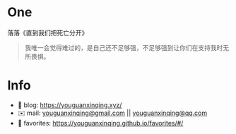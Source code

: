 
# One 
 
  
落落《直到我们把死亡分开》
 
>我唯一会觉得难过的，是自己还不足够强，不足够强到让你们在支持我时无所畏惧。
 

# Info

- 📝 blog: https://youguanxinqing.xyz/
- ✉️  mail: youguanxinqing@gmail.com || youguanxinqing@qq.com
- 📙 favorites: https://youguanxinqing.github.io/favorites/#/
